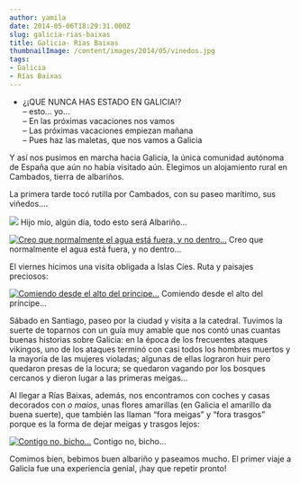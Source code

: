 ```yaml
---
author: yamila
date: 2014-05-06T18:29:31.000Z
slug: galicia-rias-baixas
title: Galicia- Rias Baixas
thumbnailImage: /content/images/2014/05/vinedos.jpg
tags:
- Galicia
- Rías Baixas
---
```



- ¿¡QUE NUNCA HAS ESTADO EN GALICIA!?  
 – esto… yo…  
 – En las próximas vacaciones nos vamos  
 – Las próximas vacaciones empiezan mañana  
 – Pues haz las maletas, que nos vamos a Galicia

Y así nos pusimos en marcha hacia Galicia, la única comunidad autónoma de España que aún no había visitado aún. Elegimos un alojamiento rural en Cambados, tierra de albariños.

La primera tarde tocó rutilla por Cambados, con su paseo marítimo, sus viñedos….

![](/content/images/2014/05/vinedos.jpg#small)
Hijo mío, algún día, todo esto será Albariño…


[![Creo que normalmente el agua está fuera, y no dentro...](/content/images/2014/05/paseo.jpg#small)](/content/images/2014/05/paseo.jpg#full)
Creo que normalmente el agua está fuera, y no dentro…

El viernes hicimos una visita obligada a Islas Cíes. Ruta y paisajes preciosos:

[![Comiendo desde el alto del príncipe...](/content/images/2014/05/cies.jpg#small)](/content/images/2014/05/cies.jpg#full)
Comiendo desde el alto del príncipe…

Sábado en Santiago, paseo por la ciudad y visita a la catedral. Tuvimos la suerte de toparnos con un guía muy amable que nos contó unas cuantas buenas historias sobre Galicia: en la época de los frecuentes ataques vikingos, uno de los ataques terminó con casi todos los hombres muertos y la mayoría de las mujeres violadas; algunas de ellas lograron huir pero quedaron presas de la locura; se quedaron vagando por los bosques cercanos y dieron lugar a las primeras meigas…

Al llegar a Rías Baixas, además, nos encontramos con coches y casas decorados con *o maios*, unas flores amarillas (en Galicia el amarillo da buena suerte), que también las llaman “fora meigas” y “fora trasgos” porque es la forma de dejar meigas y trasgos lejos:

[![Contigo no, bicho...](/content/images/2014/05/IMG_20140506_202124.jpg#small)](/content/images/2014/05/IMG_20140506_202124.jpg#full)
Contigo no, bicho…

Comimos bien, bebimos buen albariño y paseamos mucho. El primer viaje a Galicia fue una experiencia genial, ¡hay que repetir pronto!


